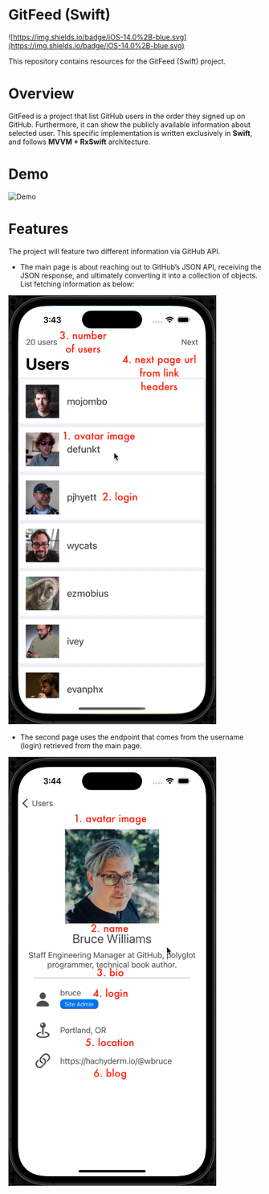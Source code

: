 # GitFeed (Swift)

![https://img.shields.io/badge/iOS-14.0%2B-blue.svg](https://img.shields.io/badge/iOS-14.0%2B-blue.svg)

This repository contains resources for the GitFeed (Swift) project.

# Overview

GitFeed is a project that list GitHub users in the order they signed up on GitHub. Furthermore, it can show the publicly available information about selected user. This specific implementation is written exclusively in **Swift**, and follows **MVVM + RxSwift** architecture.

# Demo

![Demo](./Demo/demo.gif)

# Features

The project will feature two different information via GitHub API.

- The main page is about reaching out to GitHub’s JSON API, receiving the JSON response, and ultimately converting it into a collection of objects. List fetching information as below:

![page1](./Demo/page1.png)

- The second page uses the endpoint that comes from the username (login) retrieved from the main page.

![page2](./Demo/page2.png)
